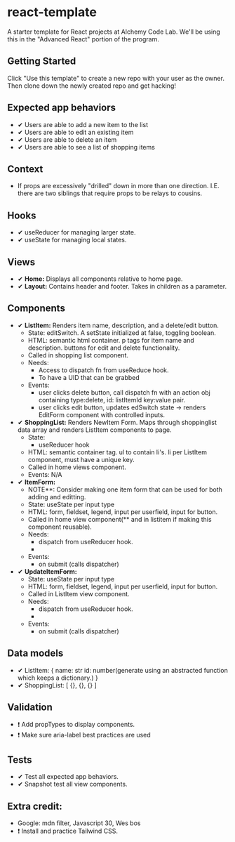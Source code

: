 # react-template

A starter template for React projects at Alchemy Code Lab. We'll be using this in the "Advanced React" portion of the program.

## Getting Started

Click "Use this template" to create a new repo with your user as the owner. Then clone down the newly created repo and get hacking!

## Expected app behaviors
- ✔ Users are able to add a new item to the list
- ✔ Users are able to edit an existing item
- ✔ Users are able to delete an item
- ✔ Users are able to see a list of shopping items

## Context
- If props are excessively "drilled" down in more than one direction. I.E. there are two siblings that require props to be relays to cousins. 

## Hooks
- ✔ useReducer for managing larger state.
- ✔ useState for managing local states.

## Views
- ✔ **Home:** Displays all components relative to home page. 
- ✔ **Layout:** Contains header and footer. Takes in children as a parameter.

## Components
- ✔ **ListItem:** Renders item name,  description, and a delete/edit button. 
    - State: editSwitch. A setState initialized at false, toggling boolean. 
    - HTML: semantic html container. p tags for item name and description. buttons for edit and delete functionality.
    - Called in shopping list component.
    - Needs: 
        - Access to dispatch fn from useReduce hook. 
        - To have a UID that can be grabbed 
    - Events: 
        - user clicks delete button, call dispatch fn with an action obj containing type:delete, id: listItemId key:value pair. 
        - user clicks edit button, updates edSwitch state -> renders EditForm component with controlled inputs.
- ✔ **ShoppingList:** Renders NewItem Form. Maps through shoppinglist data array and renders ListItem components to page. 
    - State: 
        - useReducer hook 
    - HTML: semantic container tag. ul to contain li's. li per ListItem component, must have a unique key. 
    - Called in home views component.
    - Events: N/A 
- ✔ **ItemForm:** 
    - NOTE**: Consider making one item form that can be used for both adding and editting.
    - State: useState per input type
    - HTML: form, fieldset, legend, input per userfield, input for button. 
    - Called in home view component(** and in listitem if making this component reusable).
    - Needs: 
        - dispatch from useReducer hook.
        - <placeholder>
    - Events:
        - on submit (calls dispatcher)
- ✔ **UpdateItemForm:** 
    - State: useState per input type
    - HTML: form, fieldset, legend, input per userfield, input for button. 
    - Called in ListItem view component.
    - Needs: 
        - dispatch from useReducer hook.
        - <placeholder>
    - Events:
        - on submit (calls dispatcher)
## Data models
- ✔ ListItem: {
    name: str
    id: number(generate using an abstracted function which keeps a dictionary.)
}
- ✔ ShoppingList: [
    {},
    {},
    {}
]

## Validation
- ❗ Add propTypes to display components.
- ❗ Make sure aria-label best practices are used

## Tests
- ✔ Test all expected app behaviors. 
- ✔ Snapshot test all view components. 

## Extra credit:
- Google: mdn filter, Javascript 30, Wes bos
- ❗ Install and practice Tailwind CSS.